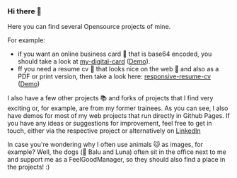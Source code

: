 ### Hi there 👋

Here you can find several Opensource projects of mine. 

For example:
- if you want an online business card 📰 that is base64 encoded, you should take a look at [my-digital-card](https://github.com/weisser-dev/my-digital-card) ([Demo](https://weisser-dev.github.io/my-digital-card/)).
- ff you need a resume cv 📄 that looks nice on the web 📱 and also as a PDF or print version, then take a look here:  [responsive-resume-cv](https://github.com/weisser-dev/responsive-resume-cv-react) ([Demo](https://weisser-dev.github.io/responsive-resume-cv-react/))

I also have a few other projects 📚 and forks of projects that I find very exciting or, for example, are from my former trainees.
As you can see, I also have demos for most of my web projects that run directly in Github Pages. If you have any ideas or suggestions for improvement, feel free to get in touch, either via the respective project or alternatively on [LinkedIn](https://www.linkedin.com/in/erik-weisser/)

In case you're wondering why I often use animals 🐱 as images, for example? Well, the dogs (🐶 Balu and Luna) often sit in the office next to me and support me as a FeelGoodManager, so they should also find a place in the projects! :) 

<!--
**weisser-dev/weisser-dev** is a ✨ _special_ ✨ repository because its `README.md` (this file) appears on your GitHub profile.

Here are some ideas to get you started:

- 🔭 I’m currently working on ...
- 🌱 I’m currently learning ...
- 👯 I’m looking to collaborate on ...
- 🤔 I’m looking for help with ...
- 💬 Ask me about ...
- 📫 How to reach me: ...
- 😄 Pronouns: ...
- ⚡ Fun fact: ...
-->
